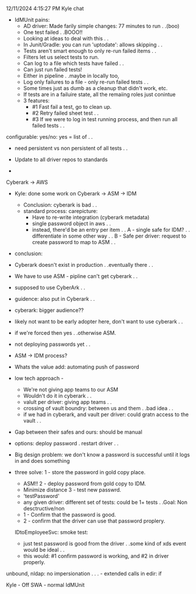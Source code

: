 
12/11/2024 4:15:27 PM
Kyle chat
 - IdMUnit pains:
   - AD driver: Made farily simple changes: 77 minutes to run . .(boo)
   - One test failed . .BOOO!!
   - Looking at ideas to deal with this . .
   - In Junit/Gradle: you can run 'uptodate': allows skipping . .
   - Tests aren't smart enough to only re-run failed items . .
   - Filters let us select tests to run.
   - Can log to a file which tests have failed . .
   - Can just run failed tests!
   - Either in pipeline . .maybe in locally too,
   - Log only failures to a file - only re-run failed tests . .
   - Some times just as dumb as a cleanup that didn't work, etc.
   - If tests are in a failuire state, all the remaiing roles just conintue
   - 3 features:
     - #1 Fast fail a test, go to clean up.
     - #2 Retry failed sheet test . .
     - #3 If we were to log in test running process, and then run all failed tests . .

configurable: yes/no: yes = list of  . .
 - need persistent vs non persistent of all tests . .

 - Update to all driver repos to standards
 -

Cyberark -> AWS
 - Kyle: done some work on Cyberark -> ASM -> IDM
   - Conclusion: cyberark is bad . .
   - standard process:
    carepicture:
     - Have to re-write integration (cyberark metadata)
     - single password object in aws . .
     - instead, there'd be an entry per item . .
   A - single safe for IDM? . . differentiate in some other way . .
   B - Safe per driver: request to create password to map to ASM . .
 - conclusion:
  - Cyberark doesn't exist in production . .eventually there . .
  - We have to use ASM - pipline can't get cyberark . .
  - supposed to use CyberArk . .
  - guidence: also put in Cyberark . .
  - cyberark: bigger audience??
  - likely not want to be early adopter here, don't want to use cyberark . .
  - if we're forced then yes . .otherwise ASM.
  - not deploying passwords yet . .
  - ASM -> IDM process?
  - Whats the value add: automating push of password
  - low tech approach -
     - We're not giving app teams to our ASM
     - Wouldn't do it in cyberark . .
     -  valult per driver: giving app teams . .
     - crossing of vault boundry: between us and them . .bad idea . .
     - if we had in cyberark, and vault per driver: could gratn access to the vault . .
  - Gap between their safes and ours: should be manual

 - options: deploy password . restart driver . .


 - Big design problem: we don't know a password is successful until it logs in and does something

 - three solve:
  1 - store the password in gold copy place.
    - ASM!!
  2 - deploy password from gold copy to IDM.
    - Minimize distance
  3 - test new passwrd.
    - 'testPassword'
    - any given driver: different set of tests: could be 1+ tests . .Goal: Non desctructive/non
    - 1 - Confirm that the password is good.
    - 2 - confirm that the driver can use that password proplery.

   IDtoEmployeeSvc: smoke test:
     - just test password is good from the driver . .some kind of <check-password> xds event would be ideal . .
     - this would: #1 confirm password is working, and #2 in driver properly.


unbound, nldap: no impersionation . . . - extended calls in edir: if


Kyle - Off SWA - normal IdMUnit





